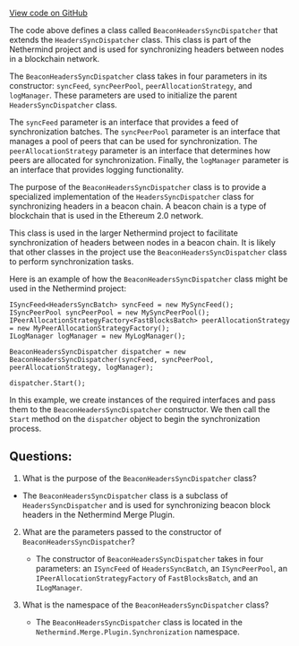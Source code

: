 [View code on GitHub](https://github.com/NethermindEth/nethermind/src/Nethermind/Nethermind.Merge.Plugin/Synchronization/BeaconHeadersSyncDispatcher.cs)

The code above defines a class called `BeaconHeadersSyncDispatcher` that extends the `HeadersSyncDispatcher` class. This class is part of the Nethermind project and is used for synchronizing headers between nodes in a blockchain network. 

The `BeaconHeadersSyncDispatcher` class takes in four parameters in its constructor: `syncFeed`, `syncPeerPool`, `peerAllocationStrategy`, and `logManager`. These parameters are used to initialize the parent `HeadersSyncDispatcher` class. 

The `syncFeed` parameter is an interface that provides a feed of synchronization batches. The `syncPeerPool` parameter is an interface that manages a pool of peers that can be used for synchronization. The `peerAllocationStrategy` parameter is an interface that determines how peers are allocated for synchronization. Finally, the `logManager` parameter is an interface that provides logging functionality. 

The purpose of the `BeaconHeadersSyncDispatcher` class is to provide a specialized implementation of the `HeadersSyncDispatcher` class for synchronizing headers in a beacon chain. A beacon chain is a type of blockchain that is used in the Ethereum 2.0 network. 

This class is used in the larger Nethermind project to facilitate synchronization of headers between nodes in a beacon chain. It is likely that other classes in the project use the `BeaconHeadersSyncDispatcher` class to perform synchronization tasks. 

Here is an example of how the `BeaconHeadersSyncDispatcher` class might be used in the Nethermind project:

```
ISyncFeed<HeadersSyncBatch> syncFeed = new MySyncFeed();
ISyncPeerPool syncPeerPool = new MySyncPeerPool();
IPeerAllocationStrategyFactory<FastBlocksBatch> peerAllocationStrategy = new MyPeerAllocationStrategyFactory();
ILogManager logManager = new MyLogManager();

BeaconHeadersSyncDispatcher dispatcher = new BeaconHeadersSyncDispatcher(syncFeed, syncPeerPool, peerAllocationStrategy, logManager);

dispatcher.Start();
```

In this example, we create instances of the required interfaces and pass them to the `BeaconHeadersSyncDispatcher` constructor. We then call the `Start` method on the `dispatcher` object to begin the synchronization process.
## Questions: 
 1. What is the purpose of the `BeaconHeadersSyncDispatcher` class?
   - The `BeaconHeadersSyncDispatcher` class is a subclass of `HeadersSyncDispatcher` and is used for synchronizing beacon block headers in the Nethermind Merge Plugin.

2. What are the parameters passed to the constructor of `BeaconHeadersSyncDispatcher`?
   - The constructor of `BeaconHeadersSyncDispatcher` takes in four parameters: an `ISyncFeed` of `HeadersSyncBatch`, an `ISyncPeerPool`, an `IPeerAllocationStrategyFactory` of `FastBlocksBatch`, and an `ILogManager`.

3. What is the namespace of the `BeaconHeadersSyncDispatcher` class?
   - The `BeaconHeadersSyncDispatcher` class is located in the `Nethermind.Merge.Plugin.Synchronization` namespace.
